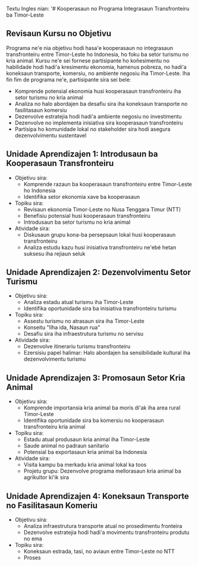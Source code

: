 Textu Ingles nian: '# Kooperasaun no Programa Integrasaun Transfronteiru ba Timor-Leste

## Revisaun Kursu no Objetivu

Programa ne'e nia objetivu hodi hasa'e kooperasaun no integrasaun transfronteiru entre Timor-Leste ho Indonesia, ho foku ba setor turismu no kria animal. Kursu ne'e sei fornese partisipante ho koñesimentu no habilidade hodi hadi'a kresimentu ekonomia, hamenus pobreza, no hadi'a koneksaun transporte, komersiu, no ambiente negosiu iha Timor-Leste. Iha fin fim de programa ne'e, partisipante sira sei bele:

- Komprende potensial ekonomia husi kooperasaun transfronteiru iha setor turismu no kria animal
- Analiza no halo abordajen ba desafiu sira iha koneksaun transporte no fasilitasaun komersiu
- Dezenvolve estratejia hodi hadi'a ambiente negosiu no investimentu
- Dezenvolve no implementa inisiativa sira kooperasaun transfronteiru
- Partisipa ho komunidade lokal no stakeholder sira hodi asegura dezenvolvimentu sustentavel

## Unidade Aprendizajen 1: Introdusaun ba Kooperasaun Transfronteiru
- Objetivu sira:
  * Komprende razaun ba kooperasaun transfronteiru entre Timor-Leste ho Indonesia
  * Identifika setor ekonomia xave ba kooperasaun
- Topiku sira:
  * Revisaun ekonomia Timor-Leste no Nusa Tenggara Timur (NTT)
  * Benefisiu potensial husi kooperasaun transfronteiru
  * Introdusaun ba setor turismu no kria animal
- Atividade sira:
  * Diskusaun grupu kona-ba persepsaun lokal husi kooperasaun transfronteiru
  * Analiza estudu kazu husi inisiativa transfronteiru ne'ebé hetan suksesu iha rejiaun seluk

## Unidade Aprendizajen 2: Dezenvolvimentu Setor Turismu
- Objetivu sira:
  * Analiza estadu atual turismu iha Timor-Leste
  * Identifika oportunidade sira ba inisiativa transfronteiru turismu
- Topiku sira:
  * Assestu turismu no atrasaun sira iha Timor-Leste
  * Konseitu "Ilha ida, Nasaun rua"
  * Desafiu sira iha infraestrutura turismu no servisu
- Atividade sira:
  * Dezenvolve itinerariu turismu transfronteiru
  * Ezersisiu papel halimar: Halo abordajen ba sensibilidade kultural iha dezenvolvimentu turismu

## Unidade Aprendizajen 3: Promosaun Setor Kria Animal
- Objetivu sira:
  * Komprende importansia kria animal ba moris di'ak iha area rural Timor-Leste
  * Identifika oportunidade sira ba komersiu no kooperasaun transfronteiru kria animal
- Topiku sira:
  * Estadu atual produsaun kria animal iha Timor-Leste
  * Saude animal no padraun sanitario
  * Potensial ba exportasaun kria animal ba Indonesia
- Atividade sira:
  * Visita kampu ba merkadu kria animal lokal ka toos
  * Projetu grupu: Dezenvolve programa mellorasaun kria animal ba agrikultor ki'ik sira

## Unidade Aprendizajen 4: Koneksaun Transporte no Fasilitasaun Komeriu
- Objetivu sira:
  * Analiza infraestrutura transporte atual no prosedimentu fronteira
  * Dezenvolve estratejia hodi hadi'a movimentu transfronteiru produtu no ema
- Topiku sira:
  * Koneksaun estrada, tasi, no aviaun entre Timor-Leste no NTT
  * Proses